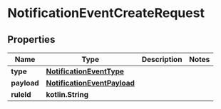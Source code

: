 
# NotificationEventCreateRequest

## Properties
| Name | Type | Description | Notes |
| ------------ | ------------- | ------------- | ------------- |
| **type** | [**NotificationEventType**](NotificationEventType.md) |  |  |
| **payload** | [**NotificationEventPayload**](NotificationEventPayload.md) |  |  |
| **ruleId** | **kotlin.String** |  |  |



